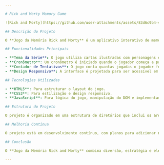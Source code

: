 ```yaml
---

# Rick and Morty Memory Game

![Rick and Morty](https://github.com/user-attachments/assets/83d6c9b4-4276-4850-8144-c4166068842f) <!-- Substitua por um link real para uma imagem do jogo -->

## Descrição do Projeto

O **Jogo da Memória Rick and Morty** é um aplicativo interativo de memória que desafia os jogadores a encontrar pares de cartas iguais em um tabuleiro. O jogo é inspirado na popular série de animação **Rick and Morty**, apresentando personagens e elementos icônicos da série. O objetivo é encontrar todos os pares no menor tempo possível, incentivando a memorização e a rapidez.

## Funcionalidades Principais

- **Tema da Série**: O jogo utiliza cartas ilustradas com personagens da série, como Rick, Morty, Summer, e outros, oferecendo uma experiência visual atraente para os fãs.
- **Cronômetro**: Um cronômetro é iniciado quando o jogador começa a partida, permitindo que eles tentem completar o jogo no menor tempo possível.
- **Contador de Tentativas**: O jogo conta quantas jogadas o jogador fez até encontrar todos os pares, oferecendo uma métrica de desempenho adicional.
- **Design Responsivo**: A interface é projetada para ser acessível em diferentes dispositivos e tamanhos de tela, proporcionando uma experiência de jogo fluida em dispositivos móveis e desktop.

## Tecnologias Utilizadas

- **HTML5**: Para estruturar o layout do jogo.
- **CSS3**: Para estilização e design responsivo.
- **JavaScript**: Para lógica do jogo, manipulação do DOM e implementação do cronômetro.

## Estrutura do Projeto

O projeto é organizado em uma estrutura de diretórios que inclui os arquivos principais do jogo, como HTML, CSS, JavaScript e imagens dos personagens.

## Melhoria Contínua

O projeto está em desenvolvimento contínuo, com planos para adicionar novas funcionalidades, como níveis de dificuldade, sistema de pontuação e rankings, para enriquecer ainda mais a experiência de jogo.

## Conclusão

O **Jogo da Memória Rick and Morty** combina diversão, estratégia e elementos da cultura pop em uma experiência de jogo envolvente. É uma ótima maneira de treinar a memória enquanto se diverte com os personagens favoritos da série.

---
```


